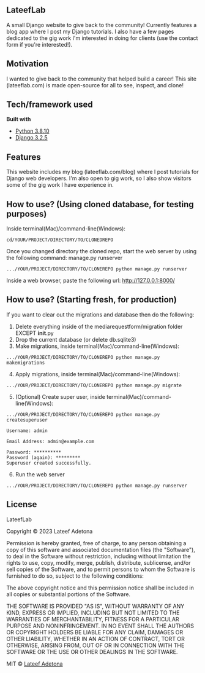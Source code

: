 ## LateefLab
A small Django website to give back to the community! Currently features a blog app where I post my Django tutorials. I also have a few pages dedicated to the gig work I'm interested in doing for clients (use the contact form if you're interested!).

## Motivation
I wanted to give back to the community that helped build a career! This site (lateeflab.com) is made open-source for all to see, inspect, and clone!

## Tech/framework used

<b>Built with</b>
- [Python 3.8.10](https://www.python.org/)
- [Django 3.2.5](https://www.djangoproject.com/)

## Features
This website includes my blog (lateeflab.com/blog) where I post tutorials for Django web developers. I'm also open to gig work, so I also show visitors some of the gig work I have experience in.


## How to use? (Using cloned database, for testing purposes)
Inside terminal(Mac)/command-line(Windows):
```
cd/YOUR/PROJECT/DIRECTORY/TO/CLONEDREPO
```

Once you changed directory the cloned repo, start the web server by using the following command: manage.py runserver
```
.../YOUR/PROJECT/DIRECTORY/TO/CLONEREPO python manage.py runserver 
```
Inside a web browser, paste the following url: http://127.0.0.1:8000/

## How to use? (Starting fresh, for production)
If you want to clear out the migrations and database then do the following:
1. Delete everything inside of the mediarequestform/migration folder EXCEPT __init__.py
2. Drop the current database (or delete db.sqlite3)
3. Make migrations, inside terminal(Mac)/command-line(Windows):
```
.../YOUR/PROJECT/DIRECTORY/TO/CLONEREPO python manage.py makemigrations
```
4. Apply migrations, inside terminal(Mac)/command-line(Windows):
```
.../YOUR/PROJECT/DIRECTORY/TO/CLONEREPO python manage.py migrate
```
5. (Optional) Create super user, inside terminal(Mac)/command-line(Windows):
```
.../YOUR/PROJECT/DIRECTORY/TO/CLONEREPO python manage.py createsuperuser
```
```
Username: admin
```
```
Email Address: admin@example.com
```
```
Password: **********
Password (again): *********
Superuser created successfully.
```
6. Run the web server
```
.../YOUR/PROJECT/DIRECTORY/TO/CLONEREPO python manage.py runserver 
```

## License
LateefLab

Copyright © 2023 Lateef Adetona

Permission is hereby granted, free of charge, to any person obtaining a copy of this software and associated documentation files (the "Software"), to deal in the Software without restriction, including without limitation the rights to use, copy, modify, merge, publish, distribute, sublicense, and/or sell copies of the Software, and to permit persons to whom the Software is furnished to do so, subject to the following conditions:

The above copyright notice and this permission notice shall be included in all copies or substantial portions of the Software.

THE SOFTWARE IS PROVIDED "AS IS", WITHOUT WARRANTY OF ANY KIND, EXPRESS OR IMPLIED, INCLUDING BUT NOT LIMITED TO THE WARRANTIES OF MERCHANTABILITY, FITNESS FOR A PARTICULAR PURPOSE AND NONINFRINGEMENT. IN NO EVENT SHALL THE AUTHORS OR COPYRIGHT HOLDERS BE LIABLE FOR ANY CLAIM, DAMAGES OR OTHER LIABILITY, WHETHER IN AN ACTION OF CONTRACT, TORT OR OTHERWISE, ARISING FROM, OUT OF OR IN CONNECTION WITH THE SOFTWARE OR THE USE OR OTHER DEALINGS IN THE SOFTWARE.

MIT © [Lateef Adetona]()